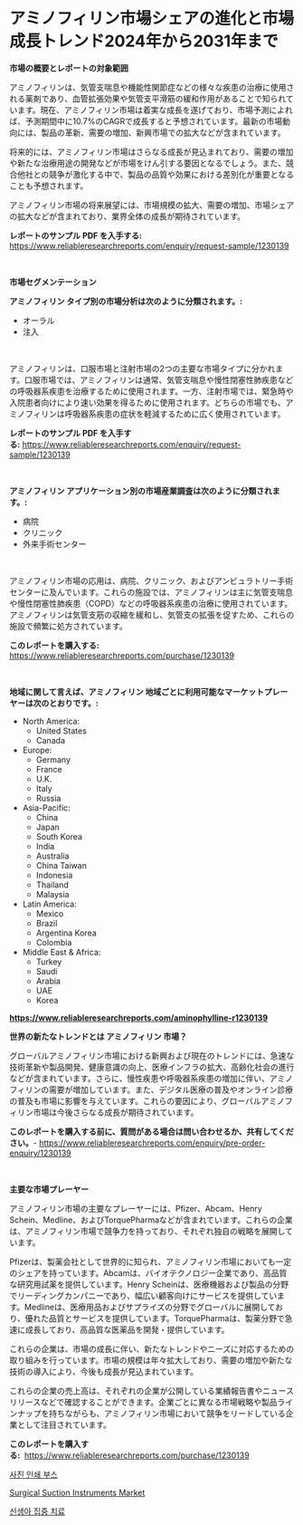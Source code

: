 <p><h1>アミノフィリン市場シェアの進化と市場成長トレンド2024年から2031年まで</h1></p><p><strong>市場の概要とレポートの対象範囲</strong></p>
<p><p>アミノフィリンは、気管支喘息や機能性関節症などの様々な疾患の治療に使用される薬剤であり、血管拡張効果や気管支平滑筋の緩和作用があることで知られています。現在、アミノフィリン市場は着実な成長を遂げており、市場予測によれば、予測期間中に10.7%のCAGRで成長すると予想されています。最新の市場動向には、製品の革新、需要の増加、新興市場での拡大などが含まれています。</p><p>将来的には、アミノフィリン市場はさらなる成長が見込まれており、需要の増加や新たな治療用途の開発などが市場をけん引する要因となるでしょう。また、競合他社との競争が激化する中で、製品の品質や効果における差別化が重要となることも予想されます。</p><p>アミノフィリン市場の将来展望には、市場規模の拡大、需要の増加、市場シェアの拡大などが含まれており、業界全体の成長が期待されています。</p></p>
<p><strong>レポートのサンプル PDF を入手する:</strong> <a href="https://www.reliableresearchreports.com/enquiry/request-sample/1230139">https://www.reliableresearchreports.com/enquiry/request-sample/1230139</a></p>
<p>&nbsp;</p>
<p><strong>市場セグメンテーション</strong></p>
<p><strong>アミノフィリン タイプ別の市場分析は次のように分類されます。:</strong></p>
<p><ul><li>オーラル</li><li>注入</li></ul></p>
<p>&nbsp;</p>
<p><p>アミノフィリンは、口服市場と注射市場の2つの主要な市場タイプに分かれます。口服市場では、アミノフィリンは通常、気管支喘息や慢性閉塞性肺疾患などの呼吸器系疾患を治療するために使用されます。一方、注射市場では、緊急時や入院患者向けにより速い効果を得るために使用されます。どちらの市場でも、アミノフィリンは呼吸器系疾患の症状を軽減するために広く使用されています。</p></p>
<p><strong>レポートのサンプル PDF を入手する:</strong>&nbsp;<a href="https://www.reliableresearchreports.com/enquiry/request-sample/1230139">https://www.reliableresearchreports.com/enquiry/request-sample/1230139</a></p>
<p>&nbsp;</p>
<p><strong> アミノフィリン アプリケーション別の市場産業調査は次のように分類されます。:</strong></p>
<p><ul><li>病院</li><li>クリニック</li><li>外来手術センター</li></ul></p>
<p>&nbsp;</p>
<p><p>アミノフィリン市場の応用は、病院、クリニック、およびアンビュラトリー手術センターに及んでいます。これらの施設では、アミノフィリンは主に気管支喘息や慢性閉塞性肺疾患（COPD）などの呼吸器系疾患の治療に使用されています。アミノフィリンは気管支筋の収縮を緩和し、気管支の拡張を促すため、これらの施設で頻繁に処方されています。</p></p>
<p><strong>このレポートを購入する:</strong>&nbsp; <a href="https://www.reliableresearchreports.com/purchase/1230139">https://www.reliableresearchreports.com/purchase/1230139</a></p>
<p>&nbsp;</p>
<p><strong>地域に関して言えば、アミノフィリン 地域ごとに利用可能なマーケットプレーヤーは次のとおりです。:</strong></p>
<p><ul>
    <li>
        North America:
        <ul>
            <li>United States</li>
            <li>Canada</li>
        </ul>
    </li>
    <li>
        Europe:
        <ul>
            <li>Germany</li>
            <li>France</li>
            <li>U.K.</li>
            <li>Italy</li>
            <li>Russia</li>
        </ul>
    </li>
    <li>
        Asia-Pacific:
        <ul>
            <li>China</li>
            <li>Japan</li>
            <li>South Korea</li>
            <li>India</li>
            <li>Australia</li>
            <li>China Taiwan</li>
            <li>Indonesia</li>
            <li>Thailand</li>
            <li>Malaysia</li>
        </ul>
    </li>
    <li>
        Latin America:
        <ul>
            <li>Mexico</li>
            <li>Brazil</li>
            <li>Argentina Korea</li>
            <li>Colombia</li>
        </ul>
    </li>
    <li>
        Middle East & Africa:
        <ul>
            <li>Turkey</li>
            <li>Saudi</li>
            <li>Arabia</li>
            <li>UAE</li>
            <li>Korea</li>
        </ul>
    </li>
    </ul></p>
<p><strong><a href="https://www.reliableresearchreports.com/aminophylline-r1230139">https://www.reliableresearchreports.com/aminophylline-r1230139</a></strong>&nbsp;</p>
<p><strong>世界の新たなトレンドとは アミノフィリン 市場？</strong></p>
<p><p>グローバルアミノフィリン市場における新興および現在のトレンドには、急速な技術革新や製品開発、健康意識の向上、医療インフラの拡大、高齢化社会の進行などが含まれています。さらに、慢性疾患や呼吸器系疾患の増加に伴い、アミノフィリンの需要が増加しています。また、デジタル医療の普及やオンライン診療の普及も市場に影響を与えています。これらの要因により、グローバルアミノフィリン市場は今後さらなる成長が期待されています。</p></p>
<p><strong>このレポートを購入する前に、質問がある場合は問い合わせるか、共有してください。</strong>- <a href="https://www.reliableresearchreports.com/enquiry/pre-order-enquiry/1230139">https://www.reliableresearchreports.com/enquiry/pre-order-enquiry/1230139</a></p>
<p>&nbsp;</p>
<p><strong>主要な市場プレーヤー</strong></p>
<p><p>アミノフィリン市場の主要なプレーヤーには、Pfizer、Abcam、Henry Schein、Medline、およびTorquePharmaなどが含まれています。これらの企業は、アミノフィリン市場で競争力を持っており、それぞれ独自の戦略を展開しています。</p><p>Pfizerは、製薬会社として世界的に知られ、アミノフィリン市場においても一定のシェアを持っています。Abcamは、バイオテクノロジー企業であり、高品質な研究用試薬を提供しています。Henry Scheinは、医療機器および製品の分野でリーディングカンパニーであり、幅広い顧客向けにサービスを提供しています。Medlineは、医療用品およびサプライズの分野でグローバルに展開しており、優れた品質とサービスを提供しています。TorquePharmaは、製薬分野で急速に成長しており、高品質な医薬品を開発・提供しています。</p><p>これらの企業は、市場の成長に伴い、新たなトレンドやニーズに対応するための取り組みを行っています。市場の規模は年々拡大しており、需要の増加や新たな技術の導入により、今後も成長が見込まれています。</p><p>これらの企業の売上高は、それぞれの企業が公開している業績報告書やニュースリリースなどで確認することができます。企業ごとに異なる市場戦略や製品ラインナップを持ちながらも、アミノフィリン市場において競争をリードしている企業として注目されています。</p></p>
<p><strong>このレポートを購入する:</strong>&nbsp;&nbsp;<a href="https://www.reliableresearchreports.com/purchase/1230139">https://www.reliableresearchreports.com/purchase/1230139</a></p>
<p><p><a href="https://medium.com/@leatharoan20231/2024-2031%EB%85%84-%EB%8F%99%EC%95%88-%EC%98%88%EC%83%81%EB%90%98%EB%8A%94-%EC%82%AC%EC%A7%84-%EC%9D%B8%EC%87%84-%EB%B6%80%EC%8A%A4-%EC%8B%9C%EC%9E%A5-%EB%8F%99%ED%96%A5%EA%B3%BC-%EC%8B%9C%EC%9E%A5-%EB%B6%84%EC%84%9D-d83850bfc74f">사진 인쇄 부스</a></p><p><a href="https://ivy-potential-64b.notion.site/Surgical-Suction-Instruments-Market-Insight-Market-Trends-Growth-Forecasted-from-2024-TO-2031-35c3af3c7afd49caae158afc5fd833be">Surgical Suction Instruments Market</a></p><p><a href="https://medium.com/@jordybecker/%EC%8B%A0%EC%83%9D%EC%95%84-%EC%A7%91%EC%A4%91-%EC%B9%98%EB%A3%8C-%EC%8B%9C%EC%9E%A5-%EA%B7%9C%EB%AA%A8-%EB%B0%8F-%EC%8B%9C%EC%9E%A5-%EB%8F%99%ED%96%A5-%EC%82%B0%EC%97%85-%EC%A0%84%EB%B0%98-%EC%82%B4%ED%8E%B4%EB%B3%B4%EA%B8%B0-2024%EB%85%84%EB%B6%80%ED%84%B0-2031%EB%85%84%EA%B9%8C%EC%A7%80-c5a196d75ca3">신생아 집중 치료</a></p></p>